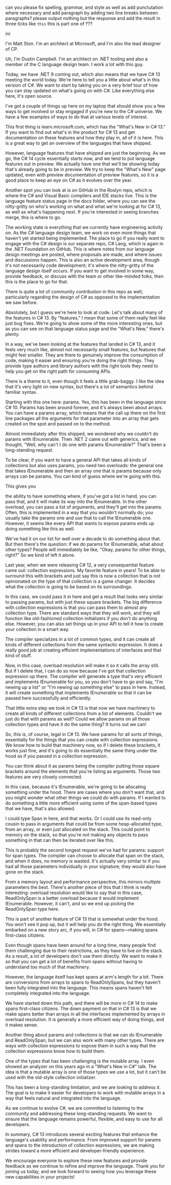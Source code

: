 can you please fix spelling, grammar, and style as well as add punctutation where necessary and add paragraph by adding two line breaks between paragraphs? please output nothing but the response and add the result in three ticks like ```this``` 
this is part one of ??? 


ini





I'm Matt Ston. I'm an architect at Microsoft, and I'm also the lead designer of CP. 

Uh, I'm Dustin Campbell. I'm an architect on .NET tooling and also a member of the C language design team. I work a lot with this guy. 

Today, we have .NET 9 coming out, which also means that we have C# 13 meeting the world today. We're here to tell you a little about what's in this version of C#. We want to start by taking you on a very brief tour of how you can stay updated on what's going on with C#. Like everything else here, it's open source. 

I've got a couple of things up here on my laptop that should show you a few ways to get involved or stay engaged if you're new to the C# universe. We have a few examples of ways to do that at various levels of interest. 

This first thing is learn.microsoft.com, which has the "What's New in C# 13." If you want to find out what's in the product for C# 13 and get documentation on these features and how they play in, all of it is here. This is a great way to get an overview of the languages that have shipped. 

However, language features that have shipped are just the beginning. As we go, the C# 14 cycle essentially starts now, and we tend to put language features out in preview. We actually have one that we'll be showing today that's already going to be in preview. We try to keep the "What's New" page updated, even with preview documentation of preview features, so it is a good place to keep an eye on C# as it evolves over the year. 

Another spot you can look at is on GitHub in the Roslyn repo, which is where the C# and Visual Basic compilers and IDE stacks live. This is the language feature status page in the docs folder, where you can see the nitty-gritty on who's working on what and what we're looking at for C# 13, as well as what's happening next. If you're interested in seeing branches merge, this is where to go. 

The working state is everything that we currently have engineering activity on. As the C# language design team, we work on even more things that haven't yet started being implemented. The place to go if you really want to engage with the C# design is our separate repo, C# Lang, which is again in the .NET Foundation on GitHub. This is where notes from our language design meetings are posted, where proposals are made, and where issues and discussions happen. This is also an active development area, though it's not necessarily code development; it's where the nitty-gritty of the language design itself occurs. If you want to get involved in some way, provide feedback, or discuss with the team or other like-minded folks, then this is the place to go for that. 

There is quite a lot of community contribution in this repo as well, particularly regarding the design of C# as opposed to the implementation we saw before. 

Absolutely, but I guess we're here to look at code. Let's talk about many of the features in C# 13. By "features," I mean that some of them really feel like just bug fixes. We're going to show some of the more interesting ones, but as you can see on that language status page and the "What's New," there's plenty. 

In a way, we've been looking at the features that landed in C# 13, and it feels very much like, almost not necessarily small features, but features that might feel smaller. They are there to genuinely improve the consumption of code, making it easier and ensuring you're doing the right things. They provide type authors and library authors with the right tools they need to help you get on the right path for consuming APIs. 

There is a theme to it, even though it feels a little grab-baggy. I like the idea that it's very light on new syntax, but there's a lot of semantics behind familiar syntax. 

Starting with this one here: params. Yes, this has been in the language since C# 10. Params has been around forever, and it's always been about arrays. You can have a params array, which means that the call up there on the first line packages all the arguments for that parameter into an array that gets created on the spot and passed on to the method. 

Almost immediately after this shipped, we wondered why we couldn't do params with IEnumerable. Then .NET 2 came out with generics, and we thought, "Well, why can't I do one with params IEnumerable<T>?" That's been a long-standing request. 

To be clear, if you want to have a general API that takes all kinds of collections but also uses params, you need two overloads: the general one that takes IEnumerable<T> and then an array one that is params because only arrays can be params. You can kind of guess where we're going with this. 

This gives you

the ability to have something where, if you've got a list in hand, you can pass that, and it will make its way into the IEnumerable<T>. In the other overload, you can pass a list of arguments, and they'll get into the params. Often, this is implemented in a way that you wouldn't normally do; you usually take the params one and use that to call the IEnumerable<T> one. However, it seems like every API that wants to expose params ends up doing something like this as well. 

We've had it on our list for well over a decade to do something about that. But then there's the question: if we do params for IEnumerable, what about other types? People will immediately be like, "Okay, params for other things, right?" So we kind of left it alone. 

Last year, when we were releasing C# 12, a very consequential feature came out: collection expressions. My favorite feature in years! To be able to surround this with brackets and just say this is now a collection that is not opinionated on the type of that collection is a game changer. It decides what the collection is going to be based on its surroundings. 

In this case, we could pass it in here and get a result that looks very similar to passing params, but with just these square brackets. The big difference with collection expressions is that you can pass them to almost any collection type. There are standard ways that they will work, and they will function like old-fashioned collection initializers if you don't do anything else. However, you can also set things up in your API to tell it how to create your collection in a smart way. 

The compiler specializes in a lot of common types, and it can create all kinds of different collections from the same syntactic expression. It does a really good job at creating efficient implementations of interfaces and that kind of stuff. 

Now, in this case, overload resolution will make it so it calls the array still. But if I delete that, I can do so now because I've got that collection expression up there. The compiler will generate a type that's very efficient and implements IEnumerable<T> for you, so you don't have to go and say, "I'm newing up a list" or "I'm newing up something else" to pass in here. Instead, it will create something that implements IEnumerable<T> so that it can be passed here successfully and efficiently. 

That little extra step we took in C# 13 is that now we have machinery to create all kinds of different collections from a list of elements. Couldn't we just do that with params as well? Could we allow params on all those collection types and have it do the same thing? It turns out we can! 

So, this is, of course, legal in C# 13. We have params for all sorts of things, essentially for the things that you can create with collection expressions. We know how to build that machinery now, so if I delete these brackets, it works just fine, and it's going to do essentially the same thing under the hood as if you passed in a collection expression. 

You can think about it as params being the compiler putting those square brackets around the elements that you're listing as arguments. Those two features are very closely connected. 

In this case, because it's IEnumerable<T>, we're going to be allocating something under the hood. There are cases where you don't want that, and you might wonder what other things we could do with params. If I wanted to do something a little more efficient using some of the span-based types that we have, that's also allowed. 

I could type Span<T> in here, and that works. Or I could use its read-only cousin to pass in arguments that could be from some heap-allocated type, from an array, or even just allocated on the stack. This could point to memory on the stack, so that you're not making any objects to pass something in that can then be iterated over like this. 

This is probably the second longest request we've had for params: support for span types. The compiler can choose to allocate that span on the stack, and when it does, no memory is wasted. It's actually very similar to if you had all those parameters individually in your signature; they would also have gone on the stack. 

From a memory layout and performance perspective, this mirrors multiple parameters the best. There's another piece of this that I think is really interesting: overload resolution would like to say that in this case, ReadOnlySpan<T> is a better overload because it would implement IEnumerable<T>. However, it can't, and so we end up picking the ReadOnlySpan<T> type here. 

This is part of another feature of C# 13 that is somewhat under the hood. You won't see it pop up, but it will help you do the right thing. We essentially embarked on a new story arc, if you will, in C# for spans—making spans first-class citizens. 

Even though spans have been around for a long time, many people find them challenging due to their restrictions, as they have to live on the stack. As a result, a lot of developers don't use them directly. We want to make it so that you can get a lot of benefits from spans without having to understand too much of that machinery. 

However, the language itself has kept spans at arm's length for a bit. There are conversions from arrays to spans to ReadOnlySpans, but they haven't been fully integrated into the language. This means spans haven't felt completely integrated into the language. 

We have started down this path, and there will be more in C# 14 to make spans first-class citizens. The down payment on that in C# 13 is that we make spans better than arrays in all the interfaces implemented by arrays in overload resolution. It is generally a more efficient way of doing things, and it makes sense. 

Another thing about params and collections is that we can do IEnumerable<T> and ReadOnlySpan<T>, but we can also work with many other types. There are ways with collection expressions to expose them in such a way that the collection expressions know how to build them. 

One of the types that has been challenging is the mutable array. I even showed an analyzer on this years ago in a "What's New in C#" talk. The idea is that a mutable array is one of those types we use a lot, but it can't be used with the old-style collection initializer. 

This has been a long-standing limitation, and we are looking to address it. The goal is to make it easier for developers to work with mutable arrays in a way that feels natural and integrated into the language. 

As we continue to evolve C#, we are committed to listening to the community and addressing these long-standing requests. We want to ensure that the language remains powerful, flexible, and easy to use for all developers. 

In summary, C# 13 introduces several exciting features that enhance the language's usability and performance. From improved support for params and spans to the introduction of collection expressions, we are making strides toward a more efficient and developer-friendly experience. 

We encourage everyone to explore these new features and provide feedback as we continue to refine and improve the language. Thank you for joining us today, and we look forward to seeing how you leverage these new capabilities in your projects!
